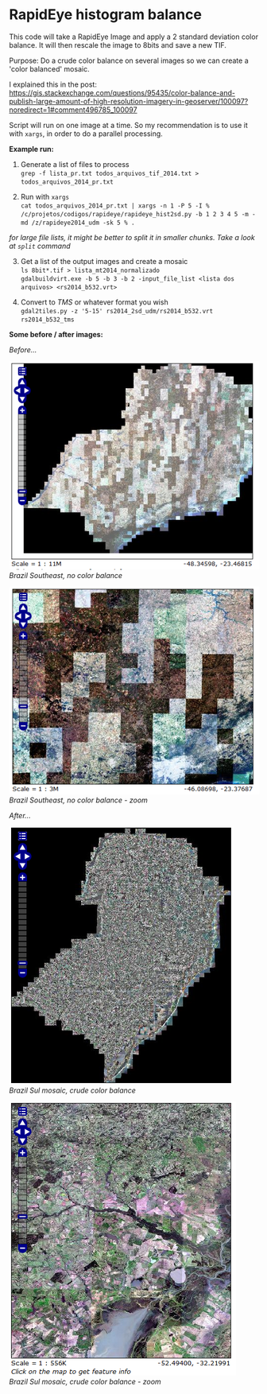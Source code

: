 # RapidEye histogram balance

This code will take a RapidEye Image and apply a 2 standard deviation color balance. It will then rescale the image to 8bits and save a new TIF.

Purpose: Do a crude color balance on several images so we can create a 'color balanced' mosaic.

I explained this in the post:  
https://gis.stackexchange.com/questions/95435/color-balance-and-publish-large-amount-of-high-resolution-imagery-in-geoserver/100097?noredirect=1#comment496785_100097

Script will run on one image at a time. So my recommendation is to use it with `xargs`, in order to do a parallel processing.

**Example run:**

1. Generate a list of files to process  
  `grep -f lista_pr.txt todos_arquivos_tif_2014.txt > todos_arquivos_2014_pr.txt`

2. Run with `xargs`  
  `cat todos_arquivos_2014_pr.txt | xargs -n 1 -P 5 -I % /c/projetos/codigos/rapideye/rapideye_hist2sd.py -b 1 2 3 4 5 -m -md /z/rapideye2014_udm -sk 5 % .`  

  *for large file lists, it might be better to split it in smaller chunks. Take a look at `split` command*

3. Get a list of the output images and create a mosaic  
  `ls 8bit*.tif > lista_mt2014_normalizado`  
  ``gdalbuildvirt.exe -b 5 -b 3 -b 2 -input_file_list <lista dos arquivos> <rs2014_b532.vrt>``

4. Convert to *TMS* or whatever format you wish  
  `gdal2tiles.py -z '5-15' rs2014_2sd_udm/rs2014_b532.vrt rs2014_b532_tms`

**Some before / after images:**

*Before...*

![Brazil Southeast mosaic, no color balance](figures/mosaic_se_before.png)  
*Brazil Southeast, no color balance*

![Brazil Southeast, no color balance - zoom](figures/mosaic_se_before_zoom1.png)  
*Brazil Southeast, no color balance - zoom*

*After...*

![Brazil Sul mosaic, crude color balance](figures/mosaic_sul_after.png)  
*Brazil Sul mosaic, crude color balance*

![Brazil Sul mosaic, crude color balance - zoom](figures/mosaic_sul_after_zoom1.png)  
*Brazil Sul mosaic, crude color balance - zoom*
